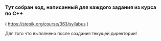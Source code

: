 ### Тут собран код, написанный для каждого задания из курса по C++ 
( https://stepik.org/course/363/syllabus ) 

Для того что выполнено после создания текущей директории!

